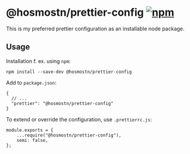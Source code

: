 # @hosmostn/prettier-config [![npm](https://img.shields.io/npm/v/@hosmostn/prettier-config?style=for-the-badge)](https://www.npmjs.com/package/@hosmostn/prettier-config)

This is my preferred prettier configuration as an installable node package.

## Usage

Installation f. ex. using `npm`:

```
npm install --save-dev @hosmostn/prettier-config
```

Add to `package.json`:

```
{
  // ...
  "prettier": "@hosmostn/prettier-config"
}
```

To extend or override the configuration, use `.prettierrc.js`:

```
module.exports = {
	...require("@hosmostn/prettier-config"),
	semi: false,
};
```
